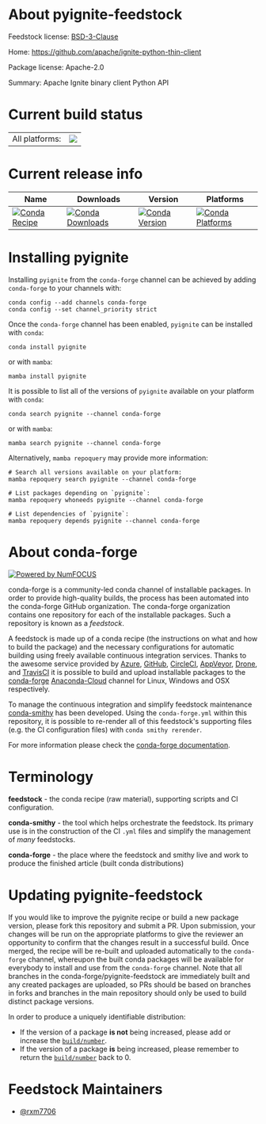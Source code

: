About pyignite-feedstock
========================

Feedstock license: [BSD-3-Clause](https://github.com/conda-forge/pyignite-feedstock/blob/main/LICENSE.txt)

Home: https://github.com/apache/ignite-python-thin-client

Package license: Apache-2.0

Summary: Apache Ignite binary client Python API

Current build status
====================


<table><tr><td>All platforms:</td>
    <td>
      <a href="https://dev.azure.com/conda-forge/feedstock-builds/_build/latest?definitionId=19631&branchName=main">
        <img src="https://dev.azure.com/conda-forge/feedstock-builds/_apis/build/status/pyignite-feedstock?branchName=main">
      </a>
    </td>
  </tr>
</table>

Current release info
====================

| Name | Downloads | Version | Platforms |
| --- | --- | --- | --- |
| [![Conda Recipe](https://img.shields.io/badge/recipe-pyignite-green.svg)](https://anaconda.org/conda-forge/pyignite) | [![Conda Downloads](https://img.shields.io/conda/dn/conda-forge/pyignite.svg)](https://anaconda.org/conda-forge/pyignite) | [![Conda Version](https://img.shields.io/conda/vn/conda-forge/pyignite.svg)](https://anaconda.org/conda-forge/pyignite) | [![Conda Platforms](https://img.shields.io/conda/pn/conda-forge/pyignite.svg)](https://anaconda.org/conda-forge/pyignite) |

Installing pyignite
===================

Installing `pyignite` from the `conda-forge` channel can be achieved by adding `conda-forge` to your channels with:

```
conda config --add channels conda-forge
conda config --set channel_priority strict
```

Once the `conda-forge` channel has been enabled, `pyignite` can be installed with `conda`:

```
conda install pyignite
```

or with `mamba`:

```
mamba install pyignite
```

It is possible to list all of the versions of `pyignite` available on your platform with `conda`:

```
conda search pyignite --channel conda-forge
```

or with `mamba`:

```
mamba search pyignite --channel conda-forge
```

Alternatively, `mamba repoquery` may provide more information:

```
# Search all versions available on your platform:
mamba repoquery search pyignite --channel conda-forge

# List packages depending on `pyignite`:
mamba repoquery whoneeds pyignite --channel conda-forge

# List dependencies of `pyignite`:
mamba repoquery depends pyignite --channel conda-forge
```


About conda-forge
=================

[![Powered by
NumFOCUS](https://img.shields.io/badge/powered%20by-NumFOCUS-orange.svg?style=flat&colorA=E1523D&colorB=007D8A)](https://numfocus.org)

conda-forge is a community-led conda channel of installable packages.
In order to provide high-quality builds, the process has been automated into the
conda-forge GitHub organization. The conda-forge organization contains one repository
for each of the installable packages. Such a repository is known as a *feedstock*.

A feedstock is made up of a conda recipe (the instructions on what and how to build
the package) and the necessary configurations for automatic building using freely
available continuous integration services. Thanks to the awesome service provided by
[Azure](https://azure.microsoft.com/en-us/services/devops/), [GitHub](https://github.com/),
[CircleCI](https://circleci.com/), [AppVeyor](https://www.appveyor.com/),
[Drone](https://cloud.drone.io/welcome), and [TravisCI](https://travis-ci.com/)
it is possible to build and upload installable packages to the
[conda-forge](https://anaconda.org/conda-forge) [Anaconda-Cloud](https://anaconda.org/)
channel for Linux, Windows and OSX respectively.

To manage the continuous integration and simplify feedstock maintenance
[conda-smithy](https://github.com/conda-forge/conda-smithy) has been developed.
Using the ``conda-forge.yml`` within this repository, it is possible to re-render all of
this feedstock's supporting files (e.g. the CI configuration files) with ``conda smithy rerender``.

For more information please check the [conda-forge documentation](https://conda-forge.org/docs/).

Terminology
===========

**feedstock** - the conda recipe (raw material), supporting scripts and CI configuration.

**conda-smithy** - the tool which helps orchestrate the feedstock.
                   Its primary use is in the construction of the CI ``.yml`` files
                   and simplify the management of *many* feedstocks.

**conda-forge** - the place where the feedstock and smithy live and work to
                  produce the finished article (built conda distributions)


Updating pyignite-feedstock
===========================

If you would like to improve the pyignite recipe or build a new
package version, please fork this repository and submit a PR. Upon submission,
your changes will be run on the appropriate platforms to give the reviewer an
opportunity to confirm that the changes result in a successful build. Once
merged, the recipe will be re-built and uploaded automatically to the
`conda-forge` channel, whereupon the built conda packages will be available for
everybody to install and use from the `conda-forge` channel.
Note that all branches in the conda-forge/pyignite-feedstock are
immediately built and any created packages are uploaded, so PRs should be based
on branches in forks and branches in the main repository should only be used to
build distinct package versions.

In order to produce a uniquely identifiable distribution:
 * If the version of a package **is not** being increased, please add or increase
   the [``build/number``](https://docs.conda.io/projects/conda-build/en/latest/resources/define-metadata.html#build-number-and-string).
 * If the version of a package **is** being increased, please remember to return
   the [``build/number``](https://docs.conda.io/projects/conda-build/en/latest/resources/define-metadata.html#build-number-and-string)
   back to 0.

Feedstock Maintainers
=====================

* [@rxm7706](https://github.com/rxm7706/)

